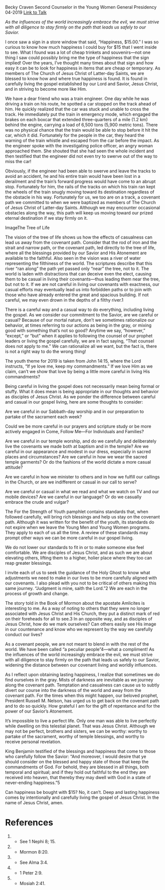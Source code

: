 Becky Craven
Second Counselor in the Young Women General Presidency
04-2019
[Link to Talk](https://www.churchofjesuschrist.org/study/general-conference/2019/04/12craven?lang=eng)

_As the influences of the world increasingly embrace the evil, we must strive with all diligence to stay firmly on the path that leads us safely to our Savior._

I once saw a sign in a store window that said, “Happiness, $15.00.” I was so curious to know how much happiness I could buy for $15 that I went inside to see. What I found was a lot of cheap trinkets and souvenirs—not one thing I saw could possibly bring me the type of happiness that the sign implied! Over the years, I’ve thought many times about that sign and how easy it can be to look for happiness in items that are cheap or temporary. As members of The Church of Jesus Christ of Latter-day Saints, we are blessed to know how and where true happiness is found. It is found in carefully living the gospel established by our Lord and Savior, Jesus Christ, and in striving to become more like Him.

We have a dear friend who was a train engineer. One day while he was driving a train on his route, he spotted a car stopped on the track ahead of him. He quickly realized that the car was stuck and unable to cross the track. He immediately put the train in emergency mode, which engaged the brakes on each boxcar that extended three-quarters of a mile (1.2 km) behind the engine, carrying a load of 6,500 tons (5,900 metric tons). There was no physical chance that the train would be able to stop before it hit the car, which it did. Fortunately for the people in the car, they heard the warning of the train whistle and escaped from the car before the impact. As the engineer spoke with the investigating police officer, an angry woman approached them. She shouted that she had seen the whole incident and then testified that the engineer did not even try to swerve out of the way to miss the car!

Obviously, if the engineer had been able to swerve and leave the tracks to avoid an accident, he and his entire train would have been lost in a derailment and the train’s forward progress would have come to an abrupt stop. Fortunately for him, the rails of the tracks on which his train ran kept the wheels of the train snugly moving toward its destination regardless of the obstacle in his way. Fortunately for us, we too are on a track, a covenant path we committed to when we were baptized as members of The Church of Jesus Christ of Latter-day Saints. Although we may encounter occasional obstacles along the way, this path will keep us moving toward our prized eternal destination if we stay firmly on it.

  ImageThe Tree of Life

The vision of the tree of life shows us how the effects of casualness can lead us away from the covenant path. Consider that the rod of iron and the strait and narrow path, or the covenant path, led directly to the tree of life, where all the blessings provided by our Savior and His Atonement are available to the faithful. Also seen in the vision was a river of water representing the filthiness of the world. The scriptures describe that this river “ran along” the path yet passed only “near” the tree, not to it. The world is laden with distractions that can deceive even the elect, causing them to be casual in living their covenants—thus leading them near the tree, but not to it. If we are not careful in living our covenants with exactness, our casual efforts may eventually lead us into forbidden paths or to join with those who have already entered the great and spacious building. If not careful, we may even drown in the depths of a filthy river.1

There is a careful way and a casual way to do everything, including living the gospel. As we consider our commitment to the Savior, are we careful or casual? Because of our mortal nature, don’t we sometimes rationalize our behavior, at times referring to our actions as being in the gray, or mixing good with something that’s not so good? Anytime we say, “however,” “except,” or “but” when it applies to following the counsel of our prophet leaders or living the gospel carefully, we are in fact saying, “That counsel does not apply to me.” We can rationalize all we want, but the fact is, there is not a right way to do the wrong thing!

The youth theme for 2019 is taken from John 14:15, where the Lord instructs, “If ye love me, keep my commandments.” If we love Him as we claim, can’t we show that love by being a little more careful in living His commandments?

Being careful in living the gospel does not necessarily mean being formal or stuffy. What it does mean is being appropriate in our thoughts and behavior as disciples of Jesus Christ. As we ponder the difference between careful and casual in our gospel living, here are some thoughts to consider:

Are we careful in our Sabbath-day worship and in our preparation to partake of the sacrament each week?

Could we be more careful in our prayers and scripture study or be more actively engaged in Come, Follow Me—For Individuals and Families?

Are we careful in our temple worship, and do we carefully and deliberately live the covenants we made both at baptism and in the temple? Are we careful in our appearance and modest in our dress, especially in sacred places and circumstances? Are we careful in how we wear the sacred temple garments? Or do the fashions of the world dictate a more casual attitude?

Are we careful in how we minister to others and in how we fulfill our callings in the Church, or are we indifferent or casual in our call to serve?

Are we careful or casual in what we read and what we watch on TV and our mobile devices? Are we careful in our language? Or do we casually embrace the crude and vulgar?

The For the Strength of Youth pamphlet contains standards that, when followed carefully, will bring rich blessings and help us stay on the covenant path. Although it was written for the benefit of the youth, its standards do not expire when we leave the Young Men and Young Women programs. They apply to each of us all the time. A review of these standards may prompt other ways we can be more careful in our gospel living.

We do not lower our standards to fit in or to make someone else feel comfortable. We are disciples of Jesus Christ, and as such we are about elevating others, lifting them to a higher, holier place where they too can reap greater blessings.

I invite each of us to seek the guidance of the Holy Ghost to know what adjustments we need to make in our lives to be more carefully aligned with our covenants. I also plead with you not to be critical of others making this same journey. “Judgment is mine, saith the Lord.”2 We are each in the process of growth and change.

The story told in the Book of Mormon about the apostate Amlicites is interesting to me. As a way of noting to others that they were no longer associated with Jesus Christ and His Church, they put a distinct mark of red on their foreheads for all to see.3 In an opposite way, and as disciples of Jesus Christ, how do we mark ourselves? Can others easily see His image in our countenance and know who we represent by the way we carefully conduct our lives?

As a covenant people, we are not meant to blend in with the rest of the world. We have been called “a peculiar people”4—what a compliment! As the influences of the world increasingly embrace the evil, we must strive with all diligence to stay firmly on the path that leads us safely to our Savior, widening the distance between our covenant living and worldly influences.

As I reflect upon obtaining lasting happiness, I realize that sometimes we do find ourselves in the gray. Mists of darkness are inevitable as we journey along the covenant path. Temptation and casualness can cause us to subtly divert our course into the darkness of the world and away from the covenant path. For the times when this might happen, our beloved prophet, President Russell M. Nelson, has urged us to get back on the covenant path and to do so quickly. How grateful I am for the gift of repentance and for the power of our Savior’s Atonement.

It’s impossible to live a perfect life. Only one man was able to live perfectly while dwelling on this telestial planet. That was Jesus Christ. Although we may not be perfect, brothers and sisters, we can be worthy: worthy to partake of the sacrament, worthy of temple blessings, and worthy to receive personal revelation.

King Benjamin testified of the blessings and happiness that come to those who carefully follow the Savior: “And moreover, I would desire that ye should consider on the blessed and happy state of those that keep the commandments of God. For behold, they are blessed in all things, both temporal and spiritual; and if they hold out faithful to the end they are received into heaven, that thereby they may dwell with God in a state of never-ending happiness.”5

Can happiness be bought with $15? No, it can’t. Deep and lasting happiness comes by intentionally and carefully living the gospel of Jesus Christ. In the name of Jesus Christ, amen.

# References
1. - See 1 Nephi 8; 15.
2. - Mormon 8:20.
3. - See Alma 3:4.
4. - 1 Peter 2:9.
5. - Mosiah 2:41.
